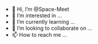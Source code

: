 - 👋 Hi, I’m @Space-Meet
- 👀 I’m interested in ...
- 🌱 I’m currently learning ...
- 💞️ I’m looking to collaborate on ...
- 📫 How to reach me ...

<!---
Space-Meet/Space-Meet is a ✨ special ✨ repository because its `README.md` (this file) appears on your GitHub profile.
You can click the Preview link to take a look at your changes.
--->
